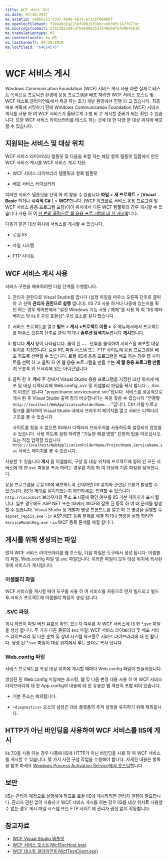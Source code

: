 ```yaml
---
title: WCF 서비스 게시
ms.date: 03/30/2017
ms.assetid: c806b253-cd47-4b96-b831-e73cbf08808f
ms.openlocfilehash: f10aabd2a2258f98915f1bbcc8b30fc1b7f677ac
ms.sourcegitcommit: 2701302a99cafbe0d86d53d540eb0fa7e9b46b36
ms.translationtype: MT
ms.contentlocale: ko-KR
ms.lasthandoff: 04/28/2019
ms.locfileid: "64654576"
---
```

# <a name="wcf-service-publishing"></a>WCF 서비스 게시

Windows Communication Foundation (WCF) 서비스 게시 사용 하면 실제로 테스트 목적으로 프로덕션 환경에 응용 프로그램을 배포 하려면 WCF 서비스 호스트 및 WCF 테스트 클라이언트에서 제공 하는 초기 개발 환경에서 진행 되 고 있습니다. 최종 배포 계획에 커밋하기 전에 Windows Communication Foundation (WCF) 서비스 게시를 사용 하 여 WCF 서비스가 올바르게 수행 되 고 게시할 준비가 되는 확인 수 있습니다. 또한 WCF 서비스 라이브러리를 테스트 하는 것에 대 한 다양 한 대상 위치에 배포할 수 있습니다.

## <a name="supported-services-and-target-locations"></a>지원되는 서비스 및 대상 위치

WCF 서비스 라이브러리 템플릿 및 다음을 포함 하는 해당 항목 템플릿 집합에서 만든 WCF 서비스 게시를 WCF 서비스 게시 지원:

- WCF 서비스 라이브러리 템플릿과 항목 템플릿

- 배포 서비스 라이브러리

이러한 서비스 템플릿을 선택 하 여 찾을 수 있습니다 **파일** > **새 프로젝트** > [**Visual Basic** 하거나 **시각적 C#** ] > **WCF**합니다. (WCF 워크플로 서비스 응용 프로그램 및 WCF 서비스 응용 프로그램 포함)이이 위치에서 다른 WCF 템플릿의 경우 게시할 수 있습니다 사용 하 여 [한 번의 클릭으로 웹 응용 프로그램에 대 한 게시](https://docs.microsoft.com/previous-versions/aspnet/dd465337(v=vs.110))합니다.

다음과 같은 대상 위치에 서비스를 게시할 수 있습니다.

- 로컬 IIS

- 파일 시스템

- FTP 사이트

## <a name="using-wcf-service-publishing"></a>WCF 서비스 게시 사용

서비스 구현을 배포하려면 다음 단계를 수행합니다.

1. 관리자 권한으로 Visual Studio를 엽니다 (실행 파일을 마우스 오른쪽 단추로 클릭 하 고 선택 **관리자 권한으로 실행** 엽니다).  IIS 7.0 사용 하거나 나중에 있는지를 확인 하는 경우 제어판에서 "설정 Windows 기능 사용 / 해제"를 사용 하 여 "IIS 메타 베이스 및 iis 6 구성 호환성" 구성 요소를 설치 했습니다.

2. 서비스 프로젝트를 열고 **빌드** > **게시 \<프로젝트 이름 >** 주 메뉴에서에서 프로젝트를 마우스 오른쪽 단추로 클릭 하거나 **솔루션 탐색기**누릅니다 **게시**합니다.

3. 합니다 **게시** 창이 나타납니다. 클릭 된 **...** . 단추를 클릭하여 서비스를 배포할 대상 위치를 지정합니다. 로컬 IIS, 파일 시스템 또는 FTP 사이트에 응용 프로그램을 배포 하도록 선택할 수 있습니다. 로컬 IIS에 응용 프로그램을 배포 하는 경우 웹 사이트를 선택 하 고 클릭 하 여 웹 응용 프로그램을 만들 수는 **새 웹 응용 프로그램 만들기** 오른쪽 위 모서리에 있는 아이콘입니다.

4. 클릭 한 후 **게시** 주 창에서 Visual Studio 응용 프로그램을 지정한 대상 위치에 배포 및 대상 디렉터리에 Web.config,.svc 및 어셈블리 파일을 복사 합니다. . .Svc의 이름은 됩니다 "projectname.servicename.svc"입니다. 서비스를 성공적으로 게시 된 후 Visual Studio 출력 창의 비슷합니다는 옥을 찾을 수 있습니다 "연결할 `http://localhost/WebApplicationFolderName...`"입니다. Ctrl 키를 누르고 링크를 클릭하여 Visual Studio 내에서 브라우저 페이지를 열고 서비스 디렉터리 구조를 볼 수 있습니다.

     사이트를 찾을 수 없으면 IIS에서 디렉터리 브라우저를 사용하도록 설정되지 않았을 수 있습니다. 사용 하도록 설정 하려면 "가능한 해결 방법" 단원의 팁을 따르십시오. 또는 직접 입력할 있습니다 `http://localhost/WebApplicationFolderName/ProjectName.ServiceName.svc` 서비스 페이지를 볼 수 있습니다.

사용할 수 있습니다 **게시** 를 어셈블리, 구성 및 대상 위치에 프로젝트에 정의 된 모든 서비스에 대 한.svc 파일을 복사 하려는 경우를 지정 하 여 대상에 기존 파일을 덮어씁니다.

응용 프로그램을 로컬 IIS에 배포하도록 선택하면 IIS 설치와 관련된 오류가 발생할 수 있습니다. IIS가 제대로 설치되었는지 확인하세요. 입력할 수 있습니다 `http://localhost` 브라우저의 주소 표시줄에 확인 여부를 IIS 기본 페이지가 표시 됩니다. 일부 경우에도 ASP.NET 또는 IIS에서 WCF의 잘못 된 등록 하 여 대 문제를 발생할 수 있습니다. Visual Studio 용 개발자 명령 프롬프트를 열고 하 고 명령을 실행할 수 `aspnet_regiis.exe -ir` ASP.NET 등록 문제를 해결 하거나 명령을 실행 하려면 `ServiceModelReg.exe –ia` WCF 등록 문제를 해결 합니다.

## <a name="files-generated-for-publishing"></a>게시를 위해 생성되는 파일
 먼저 WCF 서비스 라이브러리를 웹 호스팅, 다음 파일은 도구에서 생성 됩니다: 어셈블리 파일, Web.config 파일 및.svc 파일입니다. 이러한 파일이 모두 대상 위치에 복사된 후에 서비스가 게시됩니다.

### <a name="assembly-files"></a>어셈블리 파일
 WCF 서비스를 게시할 때이 도구를 사용 하 여 서비스를 자동으로 먼저 빌드되고 빌드 후 서비스 프로젝트에 어셈블리 파일이 생성 됩니다.

### <a name="svc-file"></a>.SVC 파일
 게시 작업이 파일 버전 유효성 확인, 있는지 여부를 각 WCF 서비스에 대 한 *.svc 파일을 생성 합니다. 두 가지 다른 종류의 svc 파일: WCF 서비스 라이브러리 및 배포 서비스 라이브러리 및 다른 순차 및 상태 시스템 워크플로 서비스 라이브러리에 대 한 합니다. 생성 된 \*.svc 파일이 대상 위치에서 루트 폴더로 복사 됩니다.

### <a name="webconfig-file"></a>Web.config 파일
 서비스 프로젝트를 특정 대상 위치에 게시할 때마다 Web.config 파일이 만들어집니다.

 생성된 된 Web.config 파일에는 호스팅, 웹 및 다음 변경 내용 사용 하 여 WCF 서비스 라이브러리에 대 한 App.config의 내용에 대 한 유용한 웹 섹션이 포함 되어 있습니다.

- 기본 주소는 제외됩니다.

- `<diagnostics>` 요소의 설정은 대상 플랫폼의 추적 설정을 유지하기 위해 제외됩니다.

## <a name="publishing-wcf-services-with-non-http-bindings-to-iis"></a>HTTP가 아닌 바인딩을 사용하여 WCF 서비스를 IIS에 게시
 Iis 7.0을 사용 하는 경우 나중에 IIS에 HTTP가 아닌 바인딩을 사용 하 여 WCF 서비스를 게시할 수 있습니다. 몇 가지 사전 구성 작업을 수행해야 합니다. 자세한 내용은 항목을 참조 하세요 [Windows Process Activation Service에서 호스팅](../../../docs/framework/wcf/feature-details/hosting-in-windows-process-activation-service.md)합니다.

## <a name="security"></a>보안
 IIS는 관리자 계정으로 실행해야 하므로 로컬 IIS에 게시하려면 관리자 권한이 필요합니다. 관리자 권한 없이 사용자가 WCF 서비스 게시를 하는 경우 IIS를 대상 위치로 사용할 수 없는 경우 게시 파일 시스템 또는 FTP 사이트에 관리자 권한 없이 작동합니다.

## <a name="see-also"></a>참고자료

- [WCF Visual Studio 템플릿](../../../docs/framework/wcf/wcf-vs-templates.md)
- [WCF 서비스 호스트(WcfSvcHost.exe)](../../../docs/framework/wcf/wcf-service-host-wcfsvchost-exe.md)
- [WCF 테스트 클라이언트(WcfTestClient.exe)](../../../docs/framework/wcf/wcf-test-client-wcftestclient-exe.md)